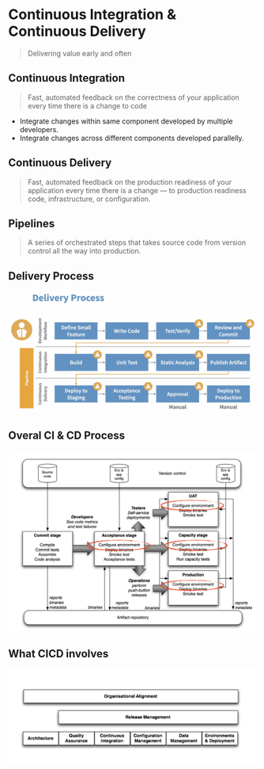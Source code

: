 # Continuous Integration & Continuous Delivery

> Delivering value early and often

## Continuous Integration

> Fast, automated feedback on the correctness of your application every time there is a change to code

- Integrate changes within same component developed by multiple developers.
- Integrate changes across different components developed parallelly. 


## Continuous Delivery

> Fast, automated feedback on the production readiness of your application every time there is a change — to production readiness 
code, infrastructure, or configuration.

## Pipelines 

> A series of orchestrated steps that takes source code from version control all the way into production.

## Delivery Process

![Delivery Process](./Delivery-Process.png)

## Overal CI & CD Process

![Overal CI & CD Process](./Overal-CI-CD-Process.png)

## What CICD involves

![What CICD involves](./CICD-involvement.png)
